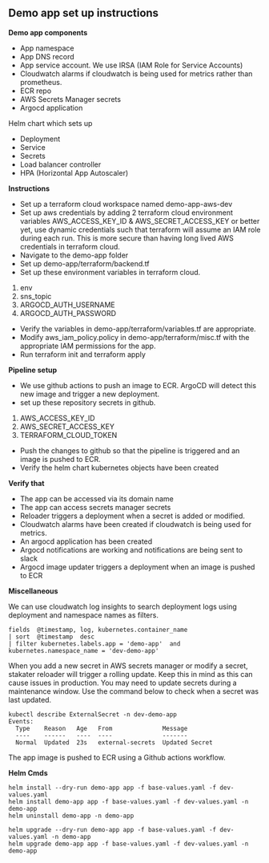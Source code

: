 
## Demo app set up instructions

**Demo app components**
 - App namespace 
 - App DNS record
 - App service account. We use IRSA (IAM Role for Service Accounts)
 - Cloudwatch alarms if cloudwatch is being used for metrics rather than prometheus.
 - ECR repo
 - AWS Secrets Manager secrets
 - Argocd application

Helm chart which sets up
- Deployment
- Service
- Secrets
- Load balancer controller
- HPA (Horizontal App Autoscaler)

**Instructions**

- Set up a terraform cloud workspace named demo-app-aws-dev
- Set up aws credentials by adding 2 terraform cloud environment variables AWS_ACCESS_KEY_ID & AWS_SECRET_ACCESS_KEY or better yet, use dynamic credentials such that terraform will assume an IAM role during each run. This is more secure than having long lived AWS credentials in terraform cloud.
- Navigate to the demo-app folder
- Set up demo-app/terraform/backend.tf
- Set up these environment variables in terraform cloud.

1. env
2. sns_topic
3. ARGOCD_AUTH_USERNAME 
4. ARGOCD_AUTH_PASSWORD

- Verify the variables in demo-app/terraform/variables.tf are appropriate. 
- Modify aws_iam_policy.policy in demo-app/terraform/misc.tf with the appropriate IAM permissions for the app. 
- Run terraform init and terraform apply

**Pipeline setup**
- We use github actions to push an image to ECR. ArgoCD will detect this new image and trigger a new deployment.
- set up these repository secrets in github.

1. AWS_ACCESS_KEY_ID
2. AWS_SECRET_ACCESS_KEY
3. TERRAFORM_CLOUD_TOKEN

- Push the changes to github so that the pipeline is triggered and an image is pushed to ECR.
- Verify the helm chart kubernetes objects have been created

**Verify that**
- The app can be accessed via its domain name
- The app can access secrets manager secrets
- Reloader triggers a deployment when a secret is added or modified.
- Cloudwatch alarms have been created if cloudwatch is being used for metrics.
- An argocd application has been created
-  Argocd notifications are working and notifications are being sent to slack
-  Argocd image updater triggers a deployment when an image is pushed to ECR

**Miscellaneous**

We can use cloudwatch log insights to search deployment logs using deployment and namespace names as filters.

    fields  @timestamp, log, kubernetes.container_name
    | sort  @timestamp  desc
    | filter kubernetes.labels.app = 'demo-app'  and kubernetes.namespace_name = 'dev-demo-app'

When you add a new secret in AWS secrets manager or modify a secret, stakater reloader will trigger a rolling update. Keep this in mind as this can cause issues in production. You may need to update secrets during a maintenance window. Use the command below to check when a secret was last updated.

    kubectl describe ExternalSecret -n dev-demo-app
    Events:
      Type    Reason   Age   From              Message
      ----    ------   ----  ----              -------
      Normal  Updated  23s   external-secrets  Updated Secret

The app image is pushed to ECR using a Github actions workflow.

**Helm Cmds**

    helm install --dry-run demo-app app -f base-values.yaml -f dev-values.yaml
    helm install demo-app app -f base-values.yaml -f dev-values.yaml -n demo-app
    helm uninstall demo-app -n demo-app
    
    helm upgrade --dry-run demo-app app -f base-values.yaml -f dev-values.yaml -n demo-app
    helm upgrade demo-app app -f base-values.yaml -f dev-values.yaml -n demo-app
